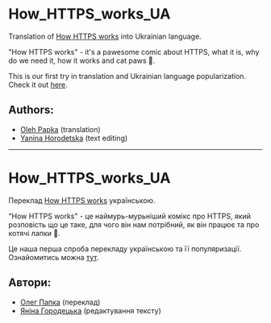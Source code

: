 # How_HTTPS_works_UA

Translation of [How HTTPS works](https://howhttps.works/) into Ukrainian language.

"How HTTPS works" - it's a pawesome comic about HTTPS, what it is, why do we need it, how it works and cat paws 🐾.

This is our first try in translation and Ukrainian language popularization.  
Check it out [here](https://howhttps.works/uk/).


## Authors:

- [Oleh Papka](https://github.com/OlegPapka2) (translation)
- [Yanina Horodetska](https://github.com/YanaHor) (text editing)

---

# How_HTTPS_works_UA

Переклад [How HTTPS works](https://howhttps.works/) українською.

"How HTTPS works" - це наймурь-мурьніший комікс про HTTPS, який розповість що це таке, для чого він нам потрібний, як він працює та про котячі лапки 🐾.

Це наша перша спроба перекладу українською та її популяризації.  
Ознайомитись можна [тут](https://howhttps.works/uk/).


## Автори:

- [Олег Папка](https://github.com/OlegPapka2) (переклад)
- [Яніна Городецька](https://github.com/YanaHor) (редактування тексту)